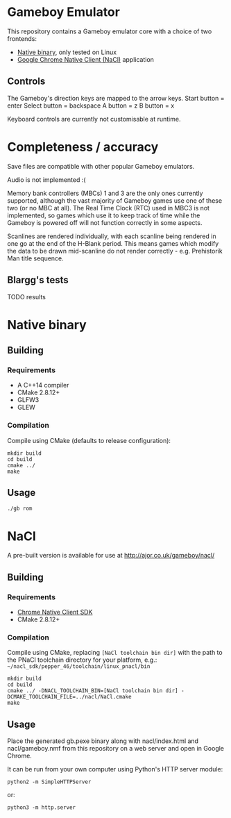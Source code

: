 # Gameboy Emulator

This repository contains a Gameboy emulator core with a choice of two frontends:
- [Native binary](#native-binary), only tested on Linux
- [Google Chrome Native Client (NaCl)](#nacl) application

## Controls

The Gameboy's direction keys are mapped to the arrow keys.
Start button = enter
Select button = backspace
A button = z
B button = x

Keyboard controls are currently not customisable at runtime.

# Completeness / accuracy

Save files are compatible with other popular Gameboy emulators.

Audio is not implemented :(

Memory bank controllers (MBCs) 1 and 3 are the only ones currently supported, although the vast majority of Gameboy games use one of these two (or no MBC at all). The Real Time Clock (RTC) used in MBC3 is not implemented, so games which use it to keep track of time while the Gameboy is powered off will not function correctly in some aspects.

Scanlines are rendered individually, with each scanline being rendered in one go at the end of the H-Blank period. This means games which modify the data to be drawn mid-scanline do not render correctly - e.g. Prehistorik Man title sequence.

## Blargg's tests
TODO results

# Native binary

## Building

### Requirements
- A C++14 compiler
- CMake 2.8.12+
- GLFW3
- GLEW

### Compilation
Compile using CMake (defaults to release configuration):
```
mkdir build
cd build
cmake ../
make
```

## Usage

    ./gb rom

# NaCl

A pre-built version is available for use at http://ajor.co.uk/gameboy/nacl/

## Building

### Requirements
- [Chrome Native Client SDK](https://developer.chrome.com/native-client)
- CMake 2.8.12+

### Compilation
Compile using CMake, replacing `[NaCl toolchain bin dir]` with the path to the PNaCl toolchain directory for your platform, e.g.: `~/nacl_sdk/pepper_46/toolchain/linux_pnacl/bin`
```
mkdir build
cd build
cmake ../ -DNACL_TOOLCHAIN_BIN=[NaCl toolchain bin dir] -DCMAKE_TOOLCHAIN_FILE=../nacl/NaCl.cmake
make
```

## Usage
Place the generated gb.pexe binary along with nacl/index.html and nacl/gameboy.nmf from this repository on a web server and open in Google Chrome.

It can be run from your own computer using Python's HTTP server module:

    python2 -m SimpleHTTPServer
or:

    python3 -m http.server
